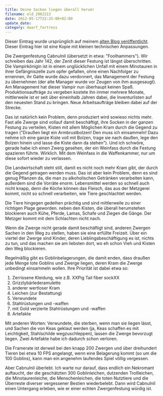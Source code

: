 ```yaml
---
title: Deine Socken liegen überall herum!
filename: old_2062213
date: 2012-05-17T22:25:00+02:00
update_date:
category: dwarf_fortress
---
```

Dieser Eintrag wurde ursprünglich auf meinem [alten Blog veröffentlicht](https://stu.blogger.de/stories/2062213/). Dieser Eintrag hier ist eine Kopie mit kleinen technischen Anpassungen.

Die Zwergenfestung Cabnulnil (übersetzt in etwa: "Foolhammers"). Wir schreiben das Jahr 142, der Zenit dieser Festung ist längst überschritten. Die Vampirkönigin ist in einem unglücklichen Unfall mit einem Minotauren in ihrer Gefängniszelle zum opfer gefallen, ohne einen Nachfolger zu ernennen, ihr Gatte wurde dazu verdonnert, das Management der Festung zu übernehmen (der alte Manager wurde vor Zeugen von ihm ausgesaugt). Am Management hat dieser Vampir nun überhaupt keinen Spaß. Produktionsaufträge zu vergeben kostete ihn immer mehrere Monate, mittlerweile ist er seit über eineinhalb Jahren dabei, die Inventurlisten auf den neuesten Stand zu bringen. Neue Arbeitsaufträge bleiben dabei auf der Strecke.

Das ist natürlich kein Problem, denn produziert wird sowieso nichts mehr. Fast alle Zwerge sind vollauf damit beschäftigt, ihre Socken in der ganzen Festung zu verteilen, Kisten mit allem Möglichen Kram durch die Gegend zu tragen ("Draußen liegt ein Armbrustbolzen! Den muss ich einsammeln! Dazu nehme ich eine ganze Kiste voll mit Bolzen, trage sie nach daußen, lege den Bolzen hinein und lasse die Kiste dann da stehen"). Und ich schwöre, gerade habe ich einen Zwerg gesehen, der ein Weinfass durch die Festung spazieren führte. Wirklich. Mit dem Weinfass in die Waffenkammer, nur um diese sofort wieder zu verlassen.

Die Landwirtschaft steht still, damit es nicht noch mehr Kram gibt, der durch die Gegend getragen werden muss. Das ist aber kein Problem, denn es sind genug Pflanzen da, die man zu alkoholischen Getränken verarbeiten kann, außerdem sind die Vorräte enorm. Lebensmittel werden so schnell auch nicht knapp, denn die Köche können das Fleisch, das aus der Metzgerei kommt, nicht so schnell verarbeiten, wie Tiere geschlachtet werden.

Die Tiere hingegen gedeihen prächtig und sind mittlerweile zu einer richtigen Plage geworden. neben den Kisten, die überall herumstehen blockieren auch Kühe, Pferde, Lamas, Schafe und Ziegen die Gänge. Der Metzger kommt mit dem Schlachten nicht nach.

Wenn die Zwerge nicht gerade damit beschäftigt sind, anderen Zwergen Sachen in den Weg zu stellen,  haben sie eine erfüllte Freizeit. Über ein viertel der Zwerge sind Kinder, deren Lieblingsbeschäftigung es ist, nichts zu tun, und das machen sie am liebsten dort, wo eh schon Vieh und Kisten den Weg blockieren.

Regelmäßig gibt es Goblinbelagerungen, die damit enden, dass draußen jede Menge tote Goblins und Zwerge liegen, deren Kram die Zwerge unbedingt einsammeln wollen. Ihre Priorität ist dabei etwa so:

1. Zerrissene Kleidung, wie z.B. XXPig Tail fiber sockXX
2. Grizzlybärlederamulette
3. anderer wertloser Kram
4. Leichen (zur Bestattung)
5. Verwundete
6. Stahlrüstungen und -waffen
7. mit Gold verzierte Stahlrüstungen und -waffen
8. Artefakte

Mit anderen Worten: Verwundete, die sterben, wenn man sie liegen lässt, und Sachen die von Keas geklaut werden (ja, Keas schaffen es mit Leichtigkeit, Stahlschilde wegzuschleppen), lassen die Zwerge bevorzugt liegen. Zwei Artefakte habe ich dadurch schon verloren.

Die Framerate ist derweil bei den knapp 200 Zwergen und über dreihundert Tieren bei etwa 10 FPS angelangt, wenn eine Belagerung kommt (so um die 100 Goblins), kann man ein angenehm laufendes Spiel völlig vergessen.

Aber Cabnulnil überlebt. Ich warte nur darauf, dass endlich ein Nekromant auftaucht, der die geschätzten 300 Goblinleichen, dutzenden Trollleichen, die Minotaurenleiche, die Menschenleichen, die toten Nutztiere und die Überreste diverser vergessener Bestien wiederbelebt. Dann wird Cabnulnil einen Untergang erleben, wie er einer echten Zwergenfestung würdig ist.
